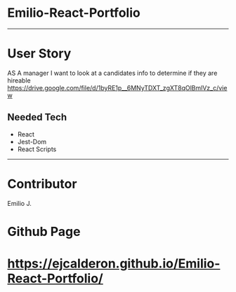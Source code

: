 # Emilio-React-Portfolio
***

# User Story
AS A manager I want to look at a candidates info to determine if they are hireable
https://drive.google.com/file/d/1byRE1p__6MNyTDXT_zgXT8qOlBmlVz_c/view
## Needed Tech
* React
* Jest-Dom
* React Scripts

***

# Contributor
Emilio J.





# Github Page
# https://ejcalderon.github.io/Emilio-React-Portfolio/